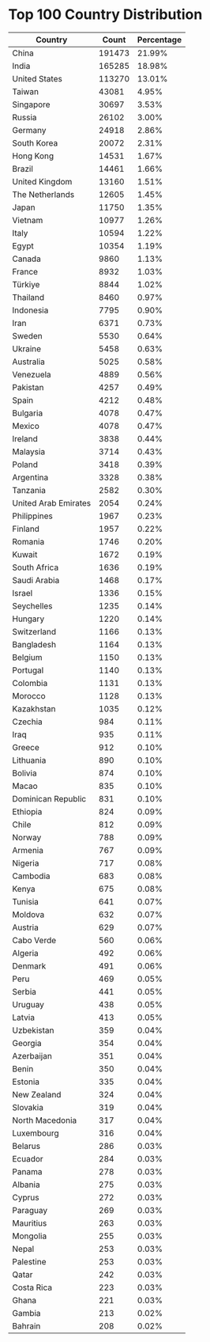 # Top 100 Country Distribution
| Country | Count | Percentage |
|----|----|----|
| China | 191473 | 21.99% |
| India | 165285 | 18.98% |
| United States | 113270 | 13.01% |
| Taiwan | 43081 | 4.95% |
| Singapore | 30697 | 3.53% |
| Russia | 26102 | 3.00% |
| Germany | 24918 | 2.86% |
| South Korea | 20072 | 2.31% |
| Hong Kong | 14531 | 1.67% |
| Brazil | 14461 | 1.66% |
| United Kingdom | 13160 | 1.51% |
| The Netherlands | 12605 | 1.45% |
| Japan | 11750 | 1.35% |
| Vietnam | 10977 | 1.26% |
| Italy | 10594 | 1.22% |
| Egypt | 10354 | 1.19% |
| Canada | 9860 | 1.13% |
| France | 8932 | 1.03% |
| Türkiye | 8844 | 1.02% |
| Thailand | 8460 | 0.97% |
| Indonesia | 7795 | 0.90% |
| Iran | 6371 | 0.73% |
| Sweden | 5530 | 0.64% |
| Ukraine | 5458 | 0.63% |
| Australia | 5025 | 0.58% |
| Venezuela | 4889 | 0.56% |
| Pakistan | 4257 | 0.49% |
| Spain | 4212 | 0.48% |
| Bulgaria | 4078 | 0.47% |
| Mexico | 4078 | 0.47% |
| Ireland | 3838 | 0.44% |
| Malaysia | 3714 | 0.43% |
| Poland | 3418 | 0.39% |
| Argentina | 3328 | 0.38% |
| Tanzania | 2582 | 0.30% |
| United Arab Emirates | 2054 | 0.24% |
| Philippines | 1967 | 0.23% |
| Finland | 1957 | 0.22% |
| Romania | 1746 | 0.20% |
| Kuwait | 1672 | 0.19% |
| South Africa | 1636 | 0.19% |
| Saudi Arabia | 1468 | 0.17% |
| Israel | 1336 | 0.15% |
| Seychelles | 1235 | 0.14% |
| Hungary | 1220 | 0.14% |
| Switzerland | 1166 | 0.13% |
| Bangladesh | 1164 | 0.13% |
| Belgium | 1150 | 0.13% |
| Portugal | 1140 | 0.13% |
| Colombia | 1131 | 0.13% |
| Morocco | 1128 | 0.13% |
| Kazakhstan | 1035 | 0.12% |
| Czechia | 984 | 0.11% |
| Iraq | 935 | 0.11% |
| Greece | 912 | 0.10% |
| Lithuania | 890 | 0.10% |
| Bolivia | 874 | 0.10% |
| Macao | 835 | 0.10% |
| Dominican Republic | 831 | 0.10% |
| Ethiopia | 824 | 0.09% |
| Chile | 812 | 0.09% |
| Norway | 788 | 0.09% |
| Armenia | 767 | 0.09% |
| Nigeria | 717 | 0.08% |
| Cambodia | 683 | 0.08% |
| Kenya | 675 | 0.08% |
| Tunisia | 641 | 0.07% |
| Moldova | 632 | 0.07% |
| Austria | 629 | 0.07% |
| Cabo Verde | 560 | 0.06% |
| Algeria | 492 | 0.06% |
| Denmark | 491 | 0.06% |
| Peru | 469 | 0.05% |
| Serbia | 441 | 0.05% |
| Uruguay | 438 | 0.05% |
| Latvia | 413 | 0.05% |
| Uzbekistan | 359 | 0.04% |
| Georgia | 354 | 0.04% |
| Azerbaijan | 351 | 0.04% |
| Benin | 350 | 0.04% |
| Estonia | 335 | 0.04% |
| New Zealand | 324 | 0.04% |
| Slovakia | 319 | 0.04% |
| North Macedonia | 317 | 0.04% |
| Luxembourg | 316 | 0.04% |
| Belarus | 286 | 0.03% |
| Ecuador | 284 | 0.03% |
| Panama | 278 | 0.03% |
| Albania | 275 | 0.03% |
| Cyprus | 272 | 0.03% |
| Paraguay | 269 | 0.03% |
| Mauritius | 263 | 0.03% |
| Mongolia | 255 | 0.03% |
| Nepal | 253 | 0.03% |
| Palestine | 253 | 0.03% |
| Qatar | 242 | 0.03% |
| Costa Rica | 223 | 0.03% |
| Ghana | 221 | 0.03% |
| Gambia | 213 | 0.02% |
| Bahrain | 208 | 0.02% |
